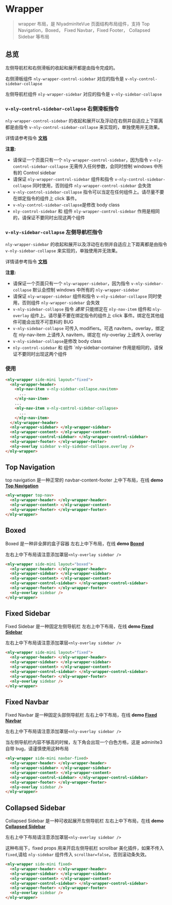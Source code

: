 # Wrapper

> wrapper 布局，是 NlyadminlteVue 页面结构布局组件，支持 Top Navigation，Boxed， Fixed Navbar，Fixed Footer， Collapsed Sidebar 等布局

## 总览

左侧导航栏和右侧滑板的收起和展开都是由指令完成的。

右侧滑板组件 `nly-wrapper-control-sidebar` 对应的指令是 `v-nly-control-sidebar-collapse`

左侧导航栏组件 `nly-wrapper-sidebar` 对应的指令是 `v-nly-sidebar-collapse`

### `v-nly-control-sidebar-collapse` 右侧滑板指令

`nly-wrapper-control-sidebar` 的收起和展开以及浮动在右侧并自适应上下距离都是由指令 `v-nly-control-sidebar-collapse` 来实现的，单独使用并无效果。

详情请参考指令 **[文档](http://nly-adminlte-vue.nejinn.com/docs/directives/sidebar-collapse)**

**注意:**

- 请保证一个页面只有一个 `nly-wrapper-control-sidebar`，因为指令 `v-nly-control-sidebar-collapse` 无需传入任何参数，会同时控制 windows 中所有的 Control sidebar
- 请保证 `nly-wrapper-control-sidebar` 组件和指令 `v-nly-control-sidebar-collapse` 同时使用，否则组件 `nly-wrapper-control-sidebar` 会失效
- `v-nly-control-sidebar-collapse` 指令可以当定在任何组件上。请尽量不要在绑定指令的组件上 click 事件。
- `v-nly-control-sidebar-collapse`是修改 body class
- `nly-control-sidebar` 和 组件 `nly-wrapper-control-sidebar` 作用是相同的，请保证不要同时出现这两个组件

### `v-nly-sidebar-collapse` 左侧导航栏指令

`nly-wrapper-sidebar` 的收起和展开以及浮动在右侧并自适应上下距离都是由指令 `v-nly-sidebar-collapse` 来实现的，单独使用并无效果。

详情请参考指令 **[文档](http://nly-adminlte-vue.nejinn.com/docs/directives/sidebar-collapse)**

**注意:**

- 请保证一个页面只有一个 `nly-wrapper-sidebar`，因为指令 `v-nly-sidebar-collapse` 默认会控制 windows 中所有的 `nly-wrapper-sidebar`
- 请保证 `nly-wrapper-sidebar` 组件和指令 `v-nly-sidebar-collapse` 同时使用，否则组件 `nly-wrapper-sidebar` 会失效
- `v-nly-sidebar-collapse` 指令 _通常_ 只能绑定在 `nly-nav-item` 组件和 `nly-overlay` 组件上。请尽量不要在绑定指令的组件上 click 事件。绑定在其他组件可能会出现不可意料的 BUG
- `v-nly-sidebar-collapse` 可传入 modifiers。可选 navitem，overlay，绑定在 nly-nav-item 上请传入 navitem，绑定在 nly-overlay 上请传入 overlay
- `v-nly-sidebar-collapse`是修改 body class
- `nly-control-sidebar` 和 组件 `nly-sidebar-container 作用是相同的，请保证不要同时出现这两个组件

### 使用

```html
<nly-wrapper side-mini layout="fixed">
  <nly-wrapper-header>
    <nly-nav-item v-nly-sidebar-collapse.navitem>
      ...
    </nly-nav-item>
    ...
    <nly-nav-item v-nly-control-sidebar-collapse>
      ...
    </nly-nav-item>
  </nly-wrapper-header>
  <nly-wrapper-sidebar> </nly-wrapper-sidebar>
  <nly-wrapper-content> </nly-wrapper-content>
  <nly-wrapper-control-sidebar> </nly-wrapper-control-sidebar>
  <nly-wrapper-footer> </nly-wrapper-footer>
  <nly-overlay sidebar v-nly-sidebar-collapse.overlay />
</nly-wrapper>
```

## Top Navigation

top navigation 是一种正常的 navbar-content-footer 上中下布局，在线 **demo [Top Navigation](http://nly-adminlte-vue-demo.nejinn.com/#/top-nav)**

```html
<nly-wrapper top-nav>
  <nly-wrapper-header> </nly-wrapper-header>
  <nly-wrapper-content> </nly-wrapper-content>
  <nly-wrapper-footer> </nly-wrapper-footer>
</nly-wrapper>
```

## Boxed

Boxed 是一种非全屏的盒子容器 左右上中下布局，在线 **demo [Boxed](http://nly-adminlte-vue-demo.nejinn.com/#/boxed)**

左右上中下布局请注意添加罩层`<nly-overlay sidebar />`

```html
<nly-wrapper side-mini layout="boxed">
  <nly-wrapper-header> </nly-wrapper-header>
  <nly-wrapper-sidebar> </nly-wrapper-sidebar>
  <nly-wrapper-content> </nly-wrapper-content>
  <nly-wrapper-control-sidebar> </nly-wrapper-control-sidebar>
  <nly-wrapper-footer> </nly-wrapper-footer>
  <nly-overlay sidebar />
</nly-wrapper>
```

## Fixed Sidebar

Fixed Sidebar 是一种固定左侧导航栏 左右上中下布局，在线 **demo [Fixed Sidebar](http://nly-adminlte-vue-demo.nejinn.com/#/fixed-sidebar)**

左右上中下布局请注意添加罩层`<nly-overlay sidebar />`

```html
<nly-wrapper side-mini layout="fixed">
  <nly-wrapper-header> </nly-wrapper-header>
  <nly-wrapper-sidebar> </nly-wrapper-sidebar>
  <nly-wrapper-content> </nly-wrapper-content>
  <nly-wrapper-control-sidebar> </nly-wrapper-control-sidebar>
  <nly-wrapper-footer> </nly-wrapper-footer>
  <nly-overlay sidebar />
</nly-wrapper>
```

## Fixed Navbar

Fixed Navbar 是一种固定头部侧导航栏 左右上中下布局，在线 **demo [Fixed Navbar](http://nly-adminlte-vue-demo.nejinn.com/#/fixed-navbar)**

左右上中下布局请注意添加罩层`<nly-overlay sidebar />`

当左侧导航栏内容不够高的时候，左下角会出现一个白色方格，这是 adminlte3 自带 bug，请谨慎使用这种布局

```html
<nly-wrapper side-mini navbar-fixed>
  <nly-wrapper-header> </nly-wrapper-header>
  <nly-wrapper-sidebar> </nly-wrapper-sidebar>
  <nly-wrapper-content> </nly-wrapper-content>
  <nly-wrapper-control-sidebar> </nly-wrapper-control-sidebar>
  <nly-wrapper-footer> </nly-wrapper-footer>
  <nly-overlay sidebar />
</nly-wrapper>
```

## Collapsed Sidebar

Collapsed Sidebar 是一种可收起展开左侧导航栏 左右上中下布局，在线 **demo [Collapsed Sidebar](http://nly-adminlte-vue-demo.nejinn.com/#/)**

左右上中下布局请注意添加罩层`<nly-overlay sidebar />`

这种布局下，fixed props 用来开启左侧导航栏 scrollbar 美化插件，如果不传入 `fixed`,请给 `nly-sidebar` 组件传入 `scrollbar=false`，否则滚动条失效。

```html
<nly-wrapper side-mini fixed>
  <nly-wrapper-header> </nly-wrapper-header>
  <nly-wrapper-sidebar> </nly-wrapper-sidebar>
  <nly-wrapper-content> </nly-wrapper-content>
  <nly-wrapper-control-sidebar> </nly-wrapper-control-sidebar>
  <nly-wrapper-footer> </nly-wrapper-footer>
  <nly-overlay sidebar />
</nly-wrapper>
```
